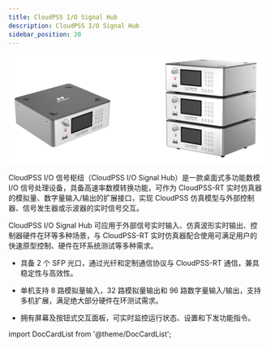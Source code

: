 ```yaml
---
title: CloudPSS I/O Signal Hub
description: CloudPSS I/O Signal Hub
sidebar_position: 20
---
```


![CloudPSS 数模信号枢纽（CloudPSS I/O Signal Hub） =x300](./signal-hub.png "CloudPSS 数模信号枢纽（CloudPSS I/O Signal Hub）")   

CloudPSS I/O 信号枢纽（CloudPSS I/O Signal Hub）是一款桌面式多功能数模 I/O 信号处理设备，具备高速率数模转换功能，可作为 CloudPSS-RT 实时仿真器的模拟量、数字量输入/输出的扩展接口，实现 CloudPSS 仿真模型与外部控制器、信号发生器或示波器的实时信号交互。

CloudPSS I/O Signal Hub 可应用于外部信号实时输入、仿真波形实时输出、控制器硬件在环等多种场景，与 CloudPSS-RT 实时仿真器配合使用可满足用户的快速原型控制、硬件在环系统测试等多种需求。 

- 具备 2 个 SFP 光口，通过光纤和定制通信协议与 CloudPSS-RT 通信，兼具稳定性与高效性。 

- 单机支持 8 路模拟量输入，32 路模拟量输出和 96 路数字量输入/输出，支持多机扩展，满足绝大部分硬件在环测试需求。  

- 拥有屏幕及按钮式交互面板，可实时监控运行状态、设置和下发功能指令。  


import DocCardList from '@theme/DocCardList';

<DocCardList />
